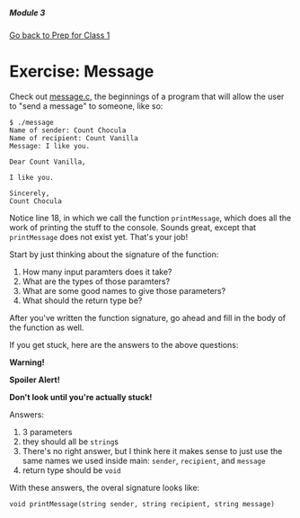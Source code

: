 ##### Module 3
[Go back to Prep for Class 1](../../class1-prep#more-practice-with-functions)
# Exercise: Message

Check out <a href="message.c" target="_blank">message.c</a>, the beginnings of a program that will allow the user to 
"send a message" to someone, like so:
```
$ ./message
Name of sender: Count Chocula
Name of recipient: Count Vanilla
Message: I like you.

Dear Count Vanilla,

I like you.

Sincerely, 
Count Chocula
```

Notice line 18, in which we call the function `printMessage`, which does all the work of printing the stuff to the console. 
Sounds great, except that `printMessage` does not exist yet. That's your job! 

Start by just thinking about the signature of the function:

1. How many input paramters does it take?
2. What are the types of those paramters?
3. What are some good names to give those parameters?
4. What should the return type be?

After you've written the function signature, go ahead and fill in the body of the function as well.

If you get stuck, here are the answers to the above questions:

**Warning!**


**Spoiler Alert!**


**Don't look until you're actually stuck!**


Answers:

1. 3 parameters
2. they should all be `string`s
3. There's no right answer, but I think here it makes sense to just use the same names we used inside main: `sender`, `recipient`, and `message`
4. return type should be `void`

With these answers, the overal signature looks like:
```
void printMessage(string sender, string recipient, string message)
```
